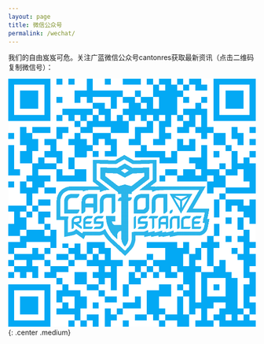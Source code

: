 ```yaml
---
layout: page
title: 微信公众号
permalink: /wechat/
---
```


我们的自由岌岌可危。关注广蓝微信公众号<span id="wechat-id">cantonres</span>获取最新资讯（点击二维码复制微信号）：

<div id="note-copied" class="note" style="display: none;">
复制成功！现在打开微信，点击右上角的搜索按钮，粘贴我们的微信号来关注我们吧！
</div>

<div id="note-manual" class="note" style="display: none;">
轻点复制键，打开微信，粘贴搜索我们的微信号来关注我们吧！
</div>

<div id="qr" data-clipboard-target="#wechat-id">

![二维码](/assets/wechat.qr.png){: .center .medium}

</div>

<script src="/assets/clipboard.min.js"></script>
<script>
var clipboard = new Clipboard( '#qr' );
clipboard.on( "success", function( e ) {
	document.getElementById( "note-copied" ).style.display = "";
} );
clipboard.on( "error", function( e ) {
	document.getElementById( "note-manual" ).style.display = "";
} );

</script>
